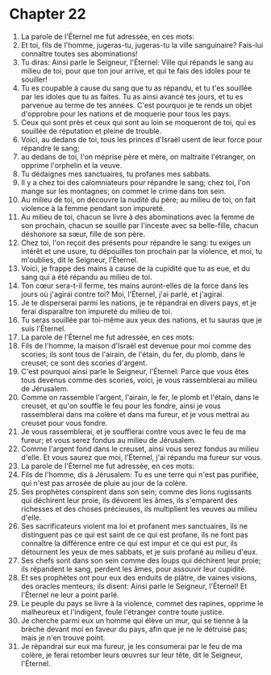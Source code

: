 # Chapter 22

1. La parole de l'Éternel me fut adressée, en ces mots:
2. Et toi, fils de l'homme, jugeras-tu, jugeras-tu la ville sanguinaire? Fais-lui connaître toutes ses abominations!
3. Tu diras: Ainsi parle le Seigneur, l'Éternel: Ville qui répands le sang au milieu de toi, pour que ton jour arrive, et qui te fais des idoles pour te souiller!
4. Tu es coupable à cause du sang que tu as répandu, et tu t'es souillée par les idoles que tu as faites. Tu as ainsi avancé tes jours, et tu es parvenue au terme de tes années. C'est pourquoi je te rends un objet d'opprobre pour les nations et de moquerie pour tous les pays.
5. Ceux qui sont près et ceux qui sont au loin se moqueront de toi, qui es souillée de réputation et pleine de trouble.
6. Voici, au dedans de toi, tous les princes d'Israël usent de leur force pour répandre le sang;
7. au dedans de toi, l'on méprise père et mère, on maltraite l'étranger, on opprime l'orphelin et la veuve.
8. Tu dédaignes mes sanctuaires, tu profanes mes sabbats.
9. Il y a chez toi des calomniateurs pour répandre le sang; chez toi, l'on mange sur les montagnes; on commet le crime dans ton sein.
10. Au milieu de toi, on découvre la nudité du père; au milieu de toi, on fait violence à la femme pendant son impureté.
11. Au milieu de toi, chacun se livre à des abominations avec la femme de son prochain, chacun se souille par l'inceste avec sa belle-fille, chacun déshonore sa sœur, fille de son père.
12. Chez toi, l'on reçoit des présents pour répandre le sang: tu exiges un intérêt et une usure, tu dépouilles ton prochain par la violence, et moi, tu m'oublies, dit le Seigneur, l'Éternel.
13. Voici, je frappe des mains à cause de la cupidité que tu as eue, et du sang qui a été répandu au milieu de toi.
14. Ton cœur sera-t-il ferme, tes mains auront-elles de la force dans les jours où j'agirai contre toi? Moi, l'Éternel, j'ai parlé, et j'agirai.
15. Je te disperserai parmi les nations, je te répandrai en divers pays, et je ferai disparaître ton impureté du milieu de toi.
16. Tu seras souillée par toi-même aux yeux des nations, et tu sauras que je suis l'Éternel.
17. La parole de l'Éternel me fut adressée, en ces mots:
18. Fils de l'homme, la maison d'Israël est devenue pour moi comme des scories; ils sont tous de l'airain, de l'étain, du fer, du plomb, dans le creuset; ce sont des scories d'argent.
19. C'est pourquoi ainsi parle le Seigneur, l'Éternel: Parce que vous êtes tous devenus comme des scories, voici, je vous rassemblerai au milieu de Jérusalem.
20. Comme on rassemble l'argent, l'airain, le fer, le plomb et l'étain, dans le creuset, et qu'on souffle le feu pour les fondre, ainsi je vous rassemblerai dans ma colère et dans ma fureur, et je vous mettrai au creuset pour vous fondre.
21. Je vous rassemblerai, et je soufflerai contre vous avec le feu de ma fureur; et vous serez fondus au milieu de Jérusalem.
22. Comme l'argent fond dans le creuset, ainsi vous serez fondus au milieu d'elle. Et vous saurez que moi, l'Éternel, j'ai répandu ma fureur sur vous.
23. La parole de l'Éternel me fut adressée, en ces mots:
24. Fils de l'homme, dis à Jérusalem: Tu es une terre qui n'est pas purifiée, qui n'est pas arrosée de pluie au jour de la colère.
25. Ses prophètes conspirent dans son sein; comme des lions rugissants qui déchirent leur proie, ils dévorent les âmes, ils s'emparent des richesses et des choses précieuses, ils multiplient les veuves au milieu d'elle.
26. Ses sacrificateurs violent ma loi et profanent mes sanctuaires, ils ne distinguent pas ce qui est saint de ce qui est profane, ils ne font pas connaître la différence entre ce qui est impur et ce qui est pur, ils détournent les yeux de mes sabbats, et je suis profané au milieu d'eux.
27. Ses chefs sont dans son sein comme des loups qui déchirent leur proie; ils répandent le sang, perdent les âmes, pour assouvir leur cupidité.
28. Et ses prophètes ont pour eux des enduits de plâtre, de vaines visions, des oracles menteurs; ils disent: Ainsi parle le Seigneur, l'Éternel! Et l'Éternel ne leur a point parlé.
29. Le peuple du pays se livre à la violence, commet des rapines, opprime le malheureux et l'indigent, foule l'étranger contre toute justice.
30. Je cherche parmi eux un homme qui élève un mur, qui se tienne à la brèche devant moi en faveur du pays, afin que je ne le détruise pas; mais je n'en trouve point.
31. Je répandrai sur eux ma fureur, je les consumerai par le feu de ma colère, je ferai retomber leurs œuvres sur leur tête, dit le Seigneur, l'Éternel.

